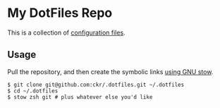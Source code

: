 # My DotFiles Repo

This is a collection of [configuration files](http://dotfiles.github.io/).

## Usage

Pull the repository, and then create the symbolic links [using GNU
stow](https://www.gnu.org/software/stow/).

```shell
$ git clone git@github.com:ckr/.dotfiles.git ~/.dotfiles
$ cd ~/.dotfiles
$ stow zsh git # plus whatever else you'd like
```
